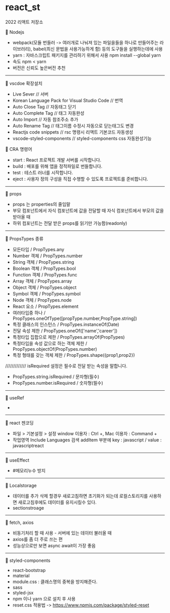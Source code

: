 # react_st

2022
리액트 저장소

🌱 Nodejs

  - webpack(모듈 번들러 -> 여러개로 나눠져 있는 파일을들을 하나로 만들어주는 라이브러리), babel(최신 문법을 사용가능하게 함) 등의 도구들을 실행하는데에 사용
  - yarn : 자바스크립트 패키지를 관리하기 위해서 사용 npm install --global yarn
  - 속도 npm < yarn
  - 버전은 신뢰도 높은버전 추천
<hr />
🌱 vscdoe 확장설치

  - Live Sever // 서버
  - Korean Language Pack for Visual Studio Code // 번역
  - Auto Close Tag // 자동태그 닫기
  - Auto Complete Tag // 태그 자동완성
  - Auto Import // 자동 참조주소 추가
  - Auto Rename Tag // 태그이름 수정시 자동으로 닫는태그도 변경
  - Reactjs code snippets // rsc 명령시 리액트 기본코드 자동생성
  - vscode-styled-components // styled-components css 자동완성기능

🌱 CRA 명령어

  - start : React 프로젝트 개발 서버를 시작합니다.
  - build : 배포를 위해 앱을 정적파일로 번들합니다.
  - test : 테스트 러너를 시작합니다.
  - eject : 사용자 정의 구성을 직접 수행할 수 있도록 프로젝트를 준비합니다.
<hr />
🌱 props

  - props 는 properties의 줄임말
  - 부모 컴포넌트에서 자식 컴포넌트에 값을 전달할 때 자식 컴포넌트에서 부모의 값을 받아올 때
  - 하위 컴포넌트는 전달 받은 props를 읽기만 가능함(readonly)
<hr />
🌱 PropsTypes 종류

  - 모든타입    /                                          PropTypes.any
  - Number 객체   /                                        PropTypes.number
  - String 객체   /                                        PropTypes.string
  - Boolean 객체  /                                        PropTypes.bool
  - Function 객체   /                                      PropTypes.func
  - Array 객체   /                                        PropTypes.array
  - Object 객체   /                                        PropTypes.object
  - Symbol 객체    /                                      PropTypes.symbol
  - Node 객체      /                                     PropTypes.node
  - React 요소        /                                  PropTypes.element
  - 여러타입중 하나      /                                PropTypes.oneOfType([propType.number,PropType.string])
  - 특정 클래스의 인스턴스     /                           PropTypes.instanceOf(Date)
  - 전달 속성 제한     /                                   PropTypes.oneOf(['name','career'])
  - 특정타입 집합으로 제한   /                              PropTypes.arrayOf(PropTypes)
  - 특정타입을 속성 값으로 하는 객체 제한  /                 PropTypes.objectOf(PropTypes.number)
  - 특정 형태를 갖는 객체 제한  /                          PropTypes.shape({prop1,prop2})

///////////// isRequired 설정은 필수로 전달 받는 속성을 말합니다.

  - PropTypes.string.isRequired    /                     문자형(필수)
  - PropTypes.number.isRequired    /                     숫자형(필수)
<hr />
🌱 useRef

  -
<hr />
🌱 react 젠코딩

  - 파일 > 기본설정 > 설정 window 이용자 : Ctrl +, Mac 이용자 : Command +
  - 작업영역 Include Languages 검색 addItem 부분에 key : javascript / value : javascriptreact
<hr />
🌱 useEffect

  - #메모리누수 방지
<hr />
🌱 Localstorage

  - 데이터를 추가 삭제 할경우 새로고침하면 초기화가 되는데 로컬스토리지를 사용하면 새로고침후에도 데이터를 유지시킬수 있다.
  - sectionstroage
<hr />
🌱 fetch, axios

  - 비동기처리 할 때 사용 - 서버에 있는 데이터 불러올 때
  - axios를 좀 더 주로 쓰는 편
  - 성능상으로만 보면 async await이 가장 좋음
<hr />
🌱 styled-components

  - react-bootstrap
  - material
  - module.css : 클래스명의 중복을 방지해준다.
  - sass
  - styled-jsx
  - npm 이나 yarn 으로 설치 후 사용
  - reset.css 적용법 -> https://www.npmjs.com/package/styled-reset
